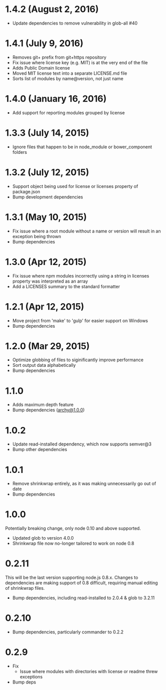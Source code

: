1.4.2 (August 2, 2016)
====================

* Update dependencies to remove vulnerability in glob-all #40

1.4.1 (July 9, 2016)
====================

* Removes git+ prefix from git+https repository
* Fix issue where license key (e.g. MIT) is at the very end of the file
* Adds Public Domain license
* Moved MIT license text into a separate LICENSE.md file
* Sorts list of modules by name@version, not just name

1.4.0 (January 16, 2016)
====================

* Add support for reporting modules grouped by license

1.3.3 (July 14, 2015)
====================

* Ignore files that happen to be in node_module or bower_component folders

1.3.2 (July 12, 2015)
====================

* Support object being used for license or licenses property of package.json
* Bump development dependencies

1.3.1 (May 10, 2015)
====================

* Fix issue where a root module without a name or version will result in an exception being thrown
* Bump dependencies

1.3.0 (Apr 12, 2015)
====================

* Fix issue where npm modules incorrectly using a string in licenses property was interpreted as an array
* Add a LICENSES summary to the standard formatter

1.2.1 (Apr 12, 2015)
====================

* Move project from 'make' to 'gulp' for easier support on Windows
* Bump dependencies

1.2.0 (Mar 29, 2015)
====================

* Optimize globbing of files to siginificantly improve performance
* Sort output data alphabetically
* Bump dependencies

1.1.0
=================

* Adds maximum depth feature
* Bump dependencies (archy@1.0.0)

1.0.2
=================

* Update read-installed dependency, which now supports semver@3
* Bump other dependencies

1.0.1
=================

* Remove shrinkwrap entirely, as it was making unnecessarily go out of date
* Bump dependencies

1.0.0
=================

Potentially breaking change, only node 0.10 and above supported.

* Updated glob to version 4.0.0
* Shrinkwrap file now no-longer tailored to work on node 0.8


0.2.11
=================

This will be the last version supporting node.js 0.8.x. Changes to dependencies are making
support of 0.8 difficult, requiring manual editing of shrinkwrap files.

 * Bump dependencies, including read-installed to 2.0.4 & glob to 3.2.11

0.2.10
=================

 * Bump dependencies, particularly commander to 0.2.2

0.2.9
=================

 * Fix
   - Issue where modules with directories with license or readme threw exceptions
 * Bump deps
